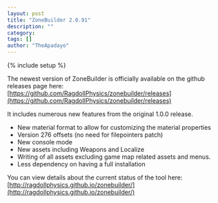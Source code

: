 ```yaml
--- 
layout: post 
title: "ZoneBuilder 2.0.91" 
description: "" 
category: 
tags: [] 
author: "TheApadayo" 
--- 
```

{% include setup %} 

The newest version of ZoneBuilder is officially available on the github releases page here: [https://github.com/RagdollPhysics/zonebuilder/releases](https://github.com/RagdollPhysics/zonebuilder/releases)

It includes numerous new features from the original 1.0.0 release.

+   New material format to allow for customizing the material properties
+   Version 276 offsets (no need for filepointers patch)
+   New console mode
+   New assets including Weapons and Localize
+   Writing of all assets excluding game map related assets and menus.
+   Less dependency on having a full installation

You can view details about the current status of the tool here: [http://ragdollphysics.github.io/zonebuilder/](http://ragdollphysics.github.io/zonebuilder/)